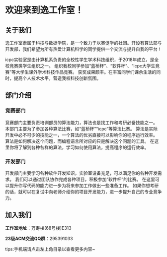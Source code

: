# 欢迎来到逸工作室！

## 关于我们

逸工作室隶属于科技与数据学院，是一个致力于以赛促学的社团。开设有算法部与开发部，我们希望为所有热爱计算机科学的同学提供一个交流与提升自我的平台！

icpc实验室是由计算机系负责的全校性学生学术科技组织，于2018年成立，是全校竞赛类学生组织之一。
组织我校同学参加“蓝桥杯”、“软件杯”、“icpc大学生竞赛”等大学生课外学术科技作品竞赛。
获奖成果颇丰。在丰富同学们课余生活的同时，提高个人技术水平，营造我校科技创新氛围。

## 部门介绍

### 竞赛部门

竞赛部门主要负责培训部员的算法能力，算法也是找工作和考研必备技能之一。
本部门主要为了参加各种算法比赛，如“蓝桥杯”“icpc”等算法比赛。
算法是实际开发中必不可少的技能之一，一个算法的优劣直接可以影响你的程序运行效率。
算法是如何解决这个问题，而编程语言所对应的只是解决这个问题的工具。
在这里你将了解到各种各样的算法，学习如何使用算法，提高程序的运行效率。

### 开发部门

开发部门主要学习各种软件开发知识，实验室设备充足，可以满足你的各种开发需求。
我们可以通过团队协作完成各种项目，积极参加“软件杯”的比赛。
在这里可以提升你写代码的能力进一步为将来参加工作做出一些准备工作。
如果你想考研的话，就可以在复试中向老师介绍你的项目开发能力，进一步提升自己的专业竞争力。

## 加入我们

**工作室地址**：万寿楼(68号楼)E313

**23级ACM交流QQ群**：295391033

tips:手机端请点击左上角目录以查看更多内容~